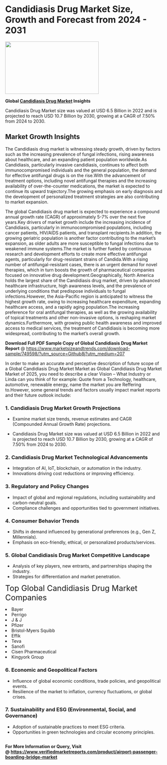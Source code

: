 <H1>Candidiasis Drug Market Size, Growth and Forecast from 2024 - 2031</H1><img class="aligncenter size-medium wp-image-584254" src="https://thirdeyenews.in/wp-content/uploads/2024/09/Global-Market-Research-300x168.jpeg" alt="" width="300" height="168" /><p><strong>Global&nbsp;<a href="https://www.marketsizeandtrends.com/download-sample/749598/?utm_source=Github8j?utm_medium=207">Candidiasis Drug Market</a> Insights</strong></p><p>Candidiasis Drug Market size was valued at USD 6.5 Billion in 2022 and is projected to reach USD 10.7 Billion by 2030, growing at a CAGR of 7.50% from 2024 to 2030.</p><p><h2>Market Growth Insights</h2> <p>The Candidiasis drug market is witnessing steady growth, driven by factors such as the increasing prevalence of fungal infections, rising awareness about healthcare, and an expanding patient population worldwide.As Candidiasis, particularly invasive candidiasis, continues to affect both immunocompromised individuals and the general population, the demand for effective antifungal drugs is on the rise.With the advancement of treatment options, including novel antifungal therapies and the increasing availability of over-the-counter medications, the market is expected to continue its upward trajectory.The growing emphasis on early diagnosis and the development of personalized treatment strategies are also contributing to market expansion.</p> <p></p> <p>The global Candidiasis drug market is expected to experience a compound annual growth rate (CAGR) of approximately 5-7% over the next five years.Key drivers of market growth include the increasing incidence of Candidiasis, particularly in immunocompromised populations, including cancer patients, HIV/AIDS patients, and transplant recipients.In addition, the growing geriatric population is another factor contributing to the market’s expansion, as older adults are more susceptible to fungal infections due to weakened immune systems.The market is further fueled by continuous research and development efforts to create more effective antifungal agents, particularly for drug-resistant strains of Candida.With a rising number of antifungal-resistant cases, there is an urgent demand for novel therapies, which in turn boosts the growth of pharmaceutical companies focused on innovative drug development.Geographically, North America holds the largest share of the Candidiasis drug market, driven by advanced healthcare infrastructure, high awareness levels, and the prevalence of underlying conditions that predispose individuals to fungal infections.However, the Asia-Pacific region is anticipated to witness the highest growth rate, owing to increasing healthcare expenditure, expanding healthcare access, and a rapidly aging population.The increasing preference for oral antifungal therapies, as well as the growing availability of topical treatments and other non-invasive options, is reshaping market dynamics.Furthermore, with growing public health awareness and improved access to medical services, the treatment of Candidiasis is becoming more widespread, contributing to the market’s overall growth.</p> <p></p><p><span class=""><strong>Download Full PDF Sample Copy of Global Candidiasis Drug Market Report</strong> @ <a href="https://www.marketsizeandtrends.com/download-sample/749598/?utm_source=Github8j?utm_medium=207" target="_blank">https://www.marketsizeandtrends.com/download-sample/749598/?utm_source=Github8j?utm_medium=207</a></span></p><p>In order to make an accurate and perceptive description of future scope of a Global&nbsp;Candidiasis Drug Market Market as Global&nbsp;Candidiasis Drug Market Market of 2025, you need to describe a clear Vision &ndash; What Industry or Linda can you think of for example: Quote from a Technology, healthcare, automotive, renewable energy, name the market you are Reffering to.However, some general trends and factors usually impact market reports and their future outlook include:</p><h3>1.&nbsp;<strong>Candidiasis Drug Market Growth Projections</strong></h3><ul><li>Examine market size trends, revenue estimates and CAGR (Compounded Annual Growth Rate) projections.</li><li><p>Candidiasis Drug Market size was valued at USD 6.5 Billion in 2022 and is projected to reach USD 10.7 Billion by 2030, growing at a CAGR of 7.50% from 2024 to 2030.</p></li></ul><h3>2.&nbsp;<strong>Candidiasis Drug Market Technological Advancements</strong></h3><ul><li>Integration of AI, IoT, blockchain, or automation in the industry.</li><li>Innovations driving cost reductions or improving efficiency.</li></ul><h3>3.&nbsp;<strong>Regulatory and Policy Changes</strong></h3><ul><li>Impact of global and regional regulations, including sustainability and carbon-neutral goals.</li><li>Compliance challenges and opportunities tied to government initiatives.</li></ul><h3>4.&nbsp;<strong>Consumer Behavior Trends</strong></h3><ul><li>Shifts in demand influenced by generational preferences (e.g., Gen Z, Millennials).</li><li>Emphasis on eco-friendly, ethical, or personalized products/services.</li></ul><h3>5.&nbsp;<strong>Global Candidiasis Drug Market Competitive Landscape</strong></h3><ul><li>Analysis of key players, new entrants, and partnerships shaping the industry.</li><li>Strategies for differentiation and market penetration.</li></ul><p data-pm-slice="1 1 []"><span style="color: inherit; font-family: inherit; font-size: 25px;">Top Global Candidiasis Drug Market Companies</span></p><div class="" data-test-id=""><p><li>Bayer</li><li> Perrigo</li><li> J & J</li><li> Pfizer</li><li> Bristol-Myers Squibb</li><li> Effik</li><li> Teva</li><li> Sanofi</li><li> Cisen Pharmaceutical</li><li> Kingyork Group</li></p></div><h3>6.&nbsp;<strong>Economic and Geopolitical Factors</strong></h3><ul><li>Influence of global economic conditions, trade policies, and geopolitical events.</li><li>Resilience of the market to inflation, currency fluctuations, or global crises.</li></ul><h3>7.&nbsp;<strong>Sustainability and ESG (Environmental, Social, and Governance)</strong></h3><ul><li>Adoption of sustainable practices to meet ESG criteria.</li><li>Opportunities in green technologies and circular economy principles.</li></ul><h2><strong style="font-size: 14px;">For More Information or Query, Visit @&nbsp;</strong><a style="background-color: #ffffff; font-size: 14px;" href="https://www.marketsizeandtrends.com/report/candidiasis-drug-market/" target="_blank">https://www.verifiedmarketreports.com/product/airport-passenger-boarding-bridge-market</a></h2>